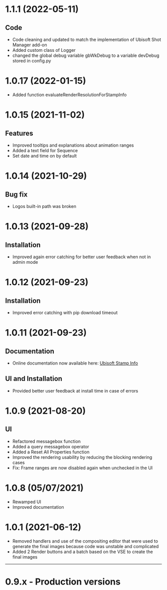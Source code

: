 # 1.1.1 (2022-05-11)

## Code

- Code cleaning and updated to match the implementation of Ubisoft Shot Manager add-on
- Added custom class of Logger
- changed the global debug variable gbWkDebug to a variable devDebug stored in config.py

# 1.0.17 (2022-01-15)

- Added function evaluateRenderResolutionForStampInfo


# 1.0.15 (2021-11-02)

## Features

- Improved tooltips and explanations about animation ranges
- Added a text field for Sequence
- Set date and time on by default


# 1.0.14 (2021-10-29)

## Bug fix

- Logos built-in path was broken


# 1.0.13 (2021-09-28)

## Installation

- Improved again error catching for better user feedback when not in admin mode


# 1.0.12 (2021-09-23)

## Installation

- Improved error catching with pip download timeout


# 1.0.11 (2021-09-23)

## Documentation

- Online documentation now available here: [Ubisoft Stamp Info](https://ubisoft-stampinfo.readthedocs.io/)

## UI and Installation

- Provided better user feedback at install time in case of errors


# 1.0.9 (2021-08-20)

## UI

- Refactored messagebox function
- Added a query messagebox operator
- Added a Reset All Properties function
- Improved the rendering usability by reducing the blocking rendering cases
- Fix: Frame ranges are now disabled again when unchecked in the UI


# 1.0.8 (05/07/2021)

- Rewamped UI
- Improved documentation


# 1.0.1 (2021-06-12)

- Removed handlers and use of the compositing editor that were used to generate the final images
because code was unstable and complicated
- Added 2 Render buttons and a batch based on the VSE to create the final images


--------

# 0.9.x - Production versions

